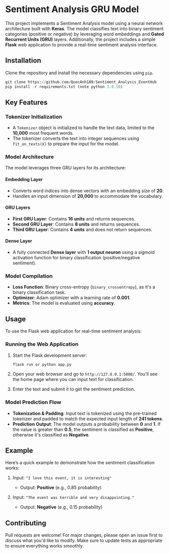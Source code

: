 # Sentiment Analysis GRU Model

This project implements a Sentiment Analysis model using a neural network architecture built with **Keras**. The model classifies text into binary sentiment categories (positive or negative) by leveraging word embeddings and **Gated Recurrent Units (GRU)** layers. Additionally, the project includes a simple **Flask** web application to provide a real-time sentiment analysis interface.

## Installation

Clone the repository and install the necessary dependencies using `pip`.

```python
git clone https://github.com/QuocAnh189/Sentiment_Analysis_EventHub
pip install -r requirements.txt (note python 3.8.10)
```

## Key Features

### Tokenizer Initialization

- A `Tokenizer` object is initialized to handle the text data, limited to the **10,000** most frequent words.
- The tokenizer converts the text into integer sequences using `fit_on_texts(X)` to prepare the input for the model.

### Model Architecture

The model leverages three GRU layers for its architecture:

#### Embedding Layer

- Converts word indices into dense vectors with an embedding size of **20**.
- Handles an input dimension of **20,000** to accommodate the vocabulary.

#### GRU Layers

- **First GRU Layer**: Contains **16 units** and returns sequences.
- **Second GRU Layer**: Contains **8 units** and returns sequences.
- **Third GRU Layer**: Contains **4 units** and does not return sequences.

#### Dense Layer

- A fully connected **Dense layer** with **1 output neuron** using a sigmoid activation function for binary classification (positive/negative sentiment).

### Model Compilation

- **Loss Function**: Binary cross-entropy (`binary_crossentropy`), as it's a binary classification task.
- **Optimizer**: Adam optimizer with a learning rate of **0.001**.
- **Metrics**: The model is evaluated using **accuracy**.

## Usage

To use the Flask web application for real-time sentiment analysis:

### Running the Web Application

1. Start the Flask development server:

   ```bash
   flask run or python app.py
   ```

2. Open your web browser and go to `http://127.0.0.1:5000/`. You'll see the home page where you can input text for classification.

3. Enter the text and submit it to get the sentiment prediction.

### Model Prediction Flow

- **Tokenization & Padding**: Input text is tokenized using the pre-trained tokenizer and padded to match the expected input length of **241 tokens**.
- **Prediction Output**: The model outputs a probability between **0** and **1**. If the value is greater than **0.5**, the sentiment is classified as **Positive**, otherwise it's classified as **Negative**.

## Example

Here’s a quick example to demonstrate how the sentiment classification works:

1. Input: `"I love this event, it is interesting"`

   - Output: **Positive** (e.g., 0.85 probability)

2. Input: `"The event was terrible and very disappointing."`
   - Output: **Negative** (e.g., 0.15 probability)

## Contributing

Pull requests are welcome! For major changes, please open an issue first to discuss what you'd like to modify. Make sure to update tests as appropriate to ensure everything works smoothly.
